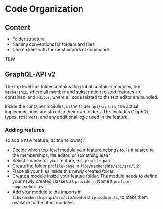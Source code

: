 # Code Organization

## Content
- Folder structure
- Naming conventions for folders and files
- Cheat sheet with the most important commands

TBW

## GraphQL-API v2

The top level libs folder contains the global container modules, like
`membership`, where all member and subscription related features are contained,
and `editor`, where all code related to the text editor are bundled.

Inside the container modules, in the folder `api/src/lib`, the actual
implementations are stored in their own folders. This includes GraphQL types,
resolvers, and any additional logic used in the feature.

### Adding features

To add a new feature, do the following:

* Decide which top-level module your feature belongs to. Is it related to the
memberships, the editor, or something else?
* Select a name for your feature, e.g. `profile-page`.
* Create the folder `profile-page` in `libs/membership/api/src/lib`.
* Place all your files inside this newly created folder.
* Create a module inside your feature folder. The module needs to define your
newly created classes as `providers`. Name it `profile-page.module.ts`.
* Add your module to the imports in
`libs/membership/api/src/lib/membership.module.ts`, to make them available to
the other modules.
